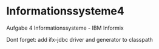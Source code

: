 # Informationssysteme4
Aufgabe 4 Informationssysteme - IBM Informix 

Dont forget: add ifx-jdbc driver and generator to classpath
